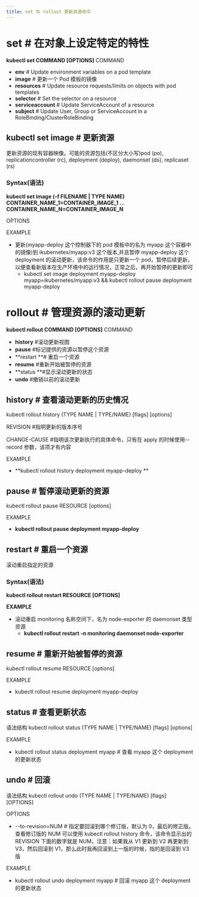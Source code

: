 ```yaml
---
title: set 与 rollout 更新资源命令
---
```


# set # 在对象上设定特定的特性

**kubectl set COMMAND \[OPTIONS]**
COMMAND

- **env** # Update environment variables on a pod template
- **image** # 更新一个 Pod 模板的镜像
- **resources** # Update resource requests/limits on objects with pod templates
- **selector** # Set the selector on a resource
- **serviceaccount** # Update ServiceAccount of a resource
- **subject** # Update User, Group or ServiceAccount in a RoleBinding/ClusterRoleBinding

## kubectl set image # 更新资源

更新资源的现有容器映像。可能的资源包括(不区分大小写)pod (po), replicationcontroller (rc), deployment (deploy), daemonset (ds), replicaset (rs)

### Syntax(语法)

**kubectl set image (-f FILENAME | TYPE NAME) CONTAINER_NAME_1=CONTAINER_IMAGE_1 ... CONTAINER_NAME_N=CONTAINER_IMAGE_N**

OPTIONS

EXAMPLE

- 更新(myapp-deploy 这个控制器下的 pod 模板中的名为 myapp 这个容器中的镜像)到 ikubernetes/myapp:v3 这个版本,并且暂停 myapp-deploy 这个 deployment 的滚动更新，该命令的作用是只更新一个 pod，暂停后续更新，以便查看新版本在生产环境中的运行情况，正常之后，再开始暂停的更新即可
  - kubectl set image deployment myapp-deploy myapp=ikubernetes/myapp:v3 && kubectl rollout pause deployment myapp-deploy

# rollout # 管理资源的滚动更新

**kubectl rollout COMMAND \[OPTIONS]**
COMMAND

- **history** #滚动更新视图
- **pause** #标记提供的资源以暂停这个资源
- **restart **# 重启一个资源
- **resume** #重新开始被暂停的资源
- **status **#显示滚动更新的状态
- **undo** #撤销以前的滚动更新

## history # 查看滚动更新的历史情况

kubectl rollout history (TYPE NAME | TYPE/NAME) \[flags] \[options]

REVISION #指明更新的版本序号

CHANGE-CAUSE #指明该次更新执行的具体命令，只有在 apply 的时候使用--record 参数，该项才有内容

EXAMPLE

- **kubectl rollout history deployment myapp-deploy **

## pause # 暂停滚动更新的资源

kubectl rollout pause RESOURCE \[options]

EXAMPLE

- **kubectl rollout pause deployment myapp-deploy**

## restart # 重启一个资源

滚动重启指定的资源

### Syntax(语法)

**kubectl rollout restart RESOURCE \[OPTIONS]**

**EXAMPLE**

- 滚动重启 monitoring 名称空间下，名为 node-exporter 的 daemonset 类型资源
  - **kubectl rollout restart -n monitoring daemonset node-exporter**

## resume # 重新开始被暂停的资源

kubectl rollout resume RESOURCE \[options]

EXAMPLE

- kubectl rollout resume deployment myapp-deploy

## status # 查看更新状态

语法结构
kubectl rollout status (TYPE NAME | TYPE/NAME) \[flags] \[options]

EXAMPLE

- kubectl rollout status deployment myapp # 查看 myapp 这个 deployment 的更新状态

## undo # 回滚

语法结构
kubectl rollout undo (TYPE NAME | TYPE/NAME) \[flags] \[OPTIONS]

OPTIONS

- --to-revision=NUM # 指定要回滚到哪个修订版，默认为 0，最后的修正版。查看修订版的 NUM 可以使用 kubectl rollout history 命令，该命令显示出的 REVISION 下面的数字就是 NUM，注意：如果我从 V1 更新到 V2 再更新到 V3，然后回滚到 V1，那么此时我再回滚到上一版的时候，指的是回滚到 V3 版

EXAMPLE

- kubectl rollout undo deployment myapp # 回滚 myapp 这个 deployment 的更新状态
